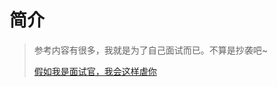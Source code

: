 # 简介

> 参考内容有很多，我就是为了自己面试而已。不算是抄袭吧~
>
> [假如我是面试官，我会这样虐你](https://segmentfault.com/a/1190000018428838)

<!-- ![new-job]("@/images/interview/new-job.png") -->